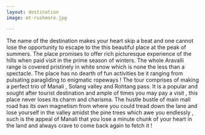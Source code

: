 ```yaml
---
layout: destination
image: mt-rushmore.jpg

---
```


The name of the destination makes your heart skip a beat and one cannot lose the opportunity to 
escape to the this beautiful place at the peak of summers. The place promises to offer rich 
picturesque experience of the hills when paid visit in the prime season of winters. The whole Aravalli 
range is covered pristinely in white snow which is none the less than a spectacle. The place has no 
dearth of fun activities be it ranging from pulsating paragliding to enigmatic ropeways ! The tour 
comprises of making a perfect trio of Manali , Solang valley and Rohtang pass. It is a popular and 
sought after tourist destination and ample of times you may pay a visit , this place never loses its 
charm and charisma. The hustle bustle of main mall road has its own magnetism from where you 
could tread down the lane and lose yourself in the valley amidst the pine trees which awe you 
endlessly , such is the appeal of Manali that you lose a minute chunk of your heart in the land and 
always crave to come back again to fetch it !
